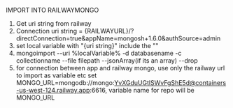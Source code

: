 IMPORT INTO RAILWAYMONGO

1. Get uri string from railway
2. Connection uri string = {RAILWAYURL}/?directConnection=true&appName=mongosh+1.6.0&authSource=admin
3. set local variable with "{uri string}" include the ""
4. mongoimport --uri %localVariable% -d databasename -c collectionname --file filepath --jsonArray(if its an array) --drop
5. for connection between app and railway mongo, use only the railway url to import as variable etc set MONGO_URL=mongodb://mongo:YvXGduUGtlSWvFgShE5d@containers-us-west-124.railway.app:6616, variable name for repo will be MONGO_URL
